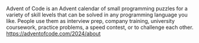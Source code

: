 Advent of Code is an Advent calendar of small programming puzzles for a variety of skill levels that can be solved in any programming language you like.
People use them as interview prep, company training, university coursework, practice problems, a speed contest, or to challenge each other.
https://adventofcode.com/2024/about
